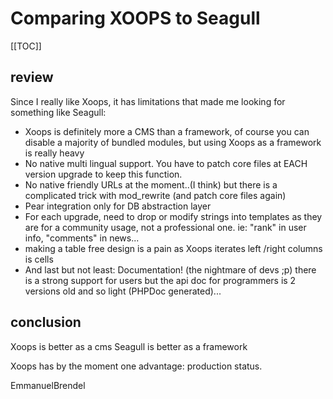 <!-- Name: Community/FrameworkCmsReviews/Xoops -->
<!-- Version: 1 -->
<!-- Last-Modified: 2006/12/31 00:24:59 -->
<!-- Author: demian -->

# Comparing XOOPS to Seagull
[[TOC]]
## review
Since I really like Xoops, it has limitations that made me looking for something like Seagull:
  * Xoops is definitely more a CMS than a framework, of course you can disable a majority of bundled modules, but using Xoops as a framework is really heavy
  * No native multi lingual support. You have to patch core files at EACH version upgrade to keep this function.
  * No native friendly URLs at the moment..(I think) but there is a complicated trick with mod\_rewrite (and patch core files again)
  * Pear integration only for DB abstraction layer
  * For each upgrade, need to drop or modify strings into templates as they are for a community usage, not a professional one. ie: "rank" in user info, "comments" in news...
  * making a table free design is a pain as Xoops iterates left /right columns is cells
  * And last but not least: Documentation! (the nightmare of devs ;p) there is a strong support for users but the api doc for programmers is 2 versions old and so light (PHPDoc generated)...


## conclusion
Xoops is better as a cms
Seagull is better as a framework

Xoops has by the moment one advantage: production status.

EmmanuelBrendel